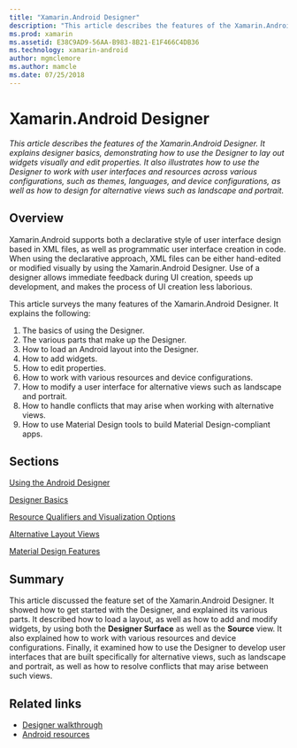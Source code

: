 ```yaml
---
title: "Xamarin.Android Designer"
description: "This article describes the features of the Xamarin.Android Designer. It explains designer basics, demonstrating how to use the Designer to lay out widgets visually and edit properties. It also illustrates how to use the Designer to work with user interfaces and resources across various configurations, such as themes, languages, and device configurations, as well as how to design for alternative views like landscape and portrait."
ms.prod: xamarin
ms.assetid: E38C9AD9-56AA-B983-8B21-E1F466C4DB36
ms.technology: xamarin-android
author: mgmclemore
ms.author: mamcle
ms.date: 07/25/2018
---
```


# Xamarin.Android Designer

_This article describes the features of the Xamarin.Android Designer.
It explains designer basics, demonstrating how to use the Designer to
lay out widgets visually and edit properties. It also illustrates how
to use the Designer to work with user interfaces and resources across
various configurations, such as themes, languages, and device
configurations, as well as how to design for alternative views such as
landscape and portrait._


## Overview

Xamarin.Android supports both a declarative style of user interface design
based in XML files, as well as programmatic user interface creation in code.
When using the declarative approach, XML files can be either hand-edited or
modified visually by using the Xamarin.Android Designer. Use of a designer
allows immediate feedback during UI creation, speeds up development, and makes
the process of UI creation less laborious.

This article surveys the many features of the Xamarin.Android Designer. It
explains the following:

1.  The basics of using the Designer.
2.  The various parts that make up the Designer.
3.  How to load an Android layout into the Designer.
4.  How to add widgets.
5.  How to edit properties.
6.  How to work with various resources and device configurations.
7.  How to modify a user interface for alternative views such as landscape and portrait. 
8.  How to handle conflicts that may arise when working with alternative views. 
9.  How to use Material Design tools to build Material Design-compliant apps.



## Sections

 [Using the Android Designer](~/android/user-interface/android-designer/designer-walkthrough.md)

 [Designer Basics](~/android/user-interface/android-designer/designer-basics.md)

 [Resource Qualifiers and Visualization Options](~/android/user-interface/android-designer/resource-qualifiers.md)

 [Alternative Layout Views](~/android/user-interface/android-designer/alternative-layout-views.md)

 [Material Design Features](~/android/user-interface/android-designer/material-design-features.md)



## Summary

This article discussed the feature set of the Xamarin.Android Designer.
It showed how to get started with the Designer, and explained its
various parts. It described how to load a layout, as well as how to add
and modify widgets, by using both the **Designer Surface** as well as
the **Source** view. It also explained how to work with various
resources and device configurations. Finally, it examined how to use
the Designer to develop user interfaces that are built specifically for
alternative views, such as landscape and portrait, as well as how to
resolve conflicts that may arise between such views.



## Related links

- [Designer walkthrough](~/android/user-interface/android-designer/designer-walkthrough.md)
- [Android resources](~/android/app-fundamentals/resources-in-android/index.md)
